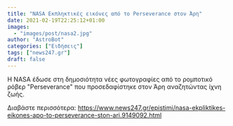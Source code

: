 ```yaml
---
title: "NASA Εκπληκτικές εικόνες από το Perseverance στον Άρη"
date: 2021-02-19T22:25:12+01:00
images:
  - "images/post/nasa2.jpg"
author: "AstroBot"
categories: ["Ειδήσεις"]
tags: ["news247.gr"]
draft: false
---
```


Η NASA έδωσε στη δημοσιότητα νέες φωτογραφίες από το ρομποτικό ρόβερ "Perseverance" που προσεδαφίστηκε στον Άρη αναζητώντας ίχνη ζωής.

Διαβάστε περισσότερα: https://www.news247.gr/epistimi/nasa-ekpliktikes-eikones-apo-to-perseverance-ston-ari.9149092.html
